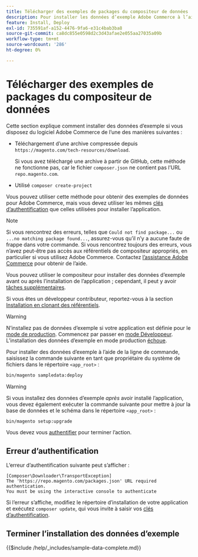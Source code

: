 ```yaml
---
title: Télécharger des exemples de packages du compositeur de données
description: Pour installer les données d’exemple Adobe Commerce à l’aide du gestionnaire de packages Composer PHP, procédez comme suit.
feature: Install, Deploy
exl-id: 735591af-a152-4476-9fa6-e31c4bab3ba8
source-git-commit: ca8dc855e0598d2c3d43afae2e055aa27035a09b
workflow-type: tm+mt
source-wordcount: '286'
ht-degree: 0%

---
```


# Télécharger des exemples de packages du compositeur de données

Cette section explique comment installer des données d’exemple si vous disposez du logiciel Adobe Commerce de l’une des manières suivantes :

* Téléchargement d’une archive compressée depuis `https://magento.com/tech-resources/download`.

  Si vous avez téléchargé une archive à partir de GitHub, cette méthode ne fonctionne pas, car le fichier `composer.json` ne contient pas l’URL `repo.magento.com`.

* Utilisé `composer create-project`

Vous pouvez utiliser cette méthode pour obtenir des exemples de données pour Adobe Commerce, mais vous devez utiliser les mêmes [clés d’authentification](../prerequisites/authentication-keys.md) que celles utilisées pour installer l’application.

>[!NOTE]
>
>Si vous rencontrez des erreurs, telles que `Could not find package...` ou `...no matching package found...`, assurez-vous qu’il n’y a aucune faute de frappe dans votre commande. Si vous rencontrez toujours des erreurs, vous n’avez peut-être pas accès aux référentiels de compositeur appropriés, en particulier si vous utilisez Adobe Commerce. Contactez [l’assistance Adobe Commerce](https://support.magento.com/hc/en-us) pour obtenir de l’aide.

Vous pouvez utiliser le compositeur pour installer des données d’exemple avant ou après l’installation de l’application ; cependant, il peut y avoir [tâches supplémentaires](remove-or-update.md).

Si vous êtes un développeur contributeur, reportez-vous à la section [Installation en clonant des référentiels](git-repositories.md).

>[!WARNING]
>
>N’installez pas de données d’exemple si votre application est définie pour le [mode de production](../../configuration/bootstrap/application-modes.md#production-mode). Commencez par passer en [mode Développeur](../../configuration/bootstrap/application-modes.md#developer-mode). L’installation des données d’exemple en mode production [échoue](https://support.magento.com/hc/en-us/articles/360033824571#symptom-production-mode-trouble-samp-prod-).

Pour installer des données d’exemple à l’aide de la ligne de commande, saisissez la commande suivante en tant que propriétaire du système de fichiers dans le répertoire `<app_root>` :

```bash
bin/magento sampledata:deploy
```

>[!WARNING]
>
>Si vous installez des données d’exemple _après_ avoir installé l’application, vous devez également exécuter la commande suivante pour mettre à jour la base de données et le schéma dans le répertoire `<app_root>` :

```bash
bin/magento setup:upgrade
```

Vous devez vous [authentifier](../prerequisites/authentication-keys.md) pour terminer l’action.

## Erreur d’authentification

L’erreur d’authentification suivante peut s’afficher :

```
[Composer\Downloader\TransportException]
The 'https://repo.magento.com/packages.json' URL required authentication.
You must be using the interactive console to authenticate
```

Si l’erreur s’affiche, modifiez le répertoire d’installation de votre application et exécutez `composer update`, qui vous invite à saisir vos [clés d’authentification](../prerequisites/authentication-keys.md).

## Terminer l’installation des données d’exemple

{{$include /help/_includes/sample-data-complete.md}}
